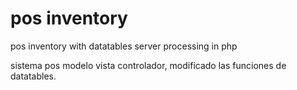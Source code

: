# pos inventory
pos inventory with datatables server processing in php

sistema pos modelo vista controlador, modificado las funciones de datatables.
